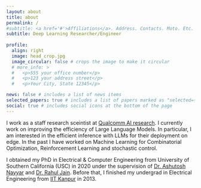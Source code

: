 ```yaml
---
layout: about
title: about
permalink: /
#subtitle: <a href='#'>Affiliations</a>. Address. Contacts. Moto. Etc.
subtitle: Deep Learning Researcher/Engineer
 
profile:
  align: right
  image: head_crop.jpg
  image_circular: false # crops the image to make it circular
  # more_info: >
  #   <p>555 your office number</p>
  #   <p>123 your address street</p>
  #   <p>Your City, State 12345</p>

news: false # includes a list of news items
selected_papers: true # includes a list of papers marked as "selected={true}"
social: true # includes social icons at the bottom of the page
---
```


<!-- Write your biography here. Tell the world about yourself. Link to your favorite [subreddit](http://reddit.com). You can put a picture in, too. The code is already in, just name your picture `prof_pic.jpg` and put it in the `img/` folder.

Put your address / P.O. box / other info right below your picture. You can also disable any of these elements by editing `profile` property of the YAML header of your `_pages/about.md`. Edit `_bibliography/papers.bib` and Jekyll will render your [publications page](/al-folio/publications/) automatically.

Link to your social media connections, too. This theme is set up to use [Font Awesome icons](https://fontawesome.com/) and [Academicons](https://jpswalsh.github.io/academicons/), like the ones below. Add your Facebook, Twitter, LinkedIn, Google Scholar, or just disable all of them. -->

I work as a staff research sceintist at [Qualcomm AI research](https://www.qualcomm.com/research/artificial-intelligence/ai-research). I currently work on improving the efficiency of Large Language Models. In particular, I am interested in the efficient inference with LLMs for their deployment on edge. In the past I have worked on Machine Learning for Combinatorial Optimization, Reinforcement Learning and stochastic control. 

I obtained my PhD in Electrical & Computer Engineering from University of Southern California (USC) in 2020 under the supervision of [Dr. Ashutosh Nayyar](https://sites.google.com/usc.edu/ashutosh) and [Dr. Rahul Jain](https://www.rahuljain.net/). Before that, I finished my undergrad in Electrical Engineering from [IIT Kanpur](www.iitk.ac.in) in 2013. 
